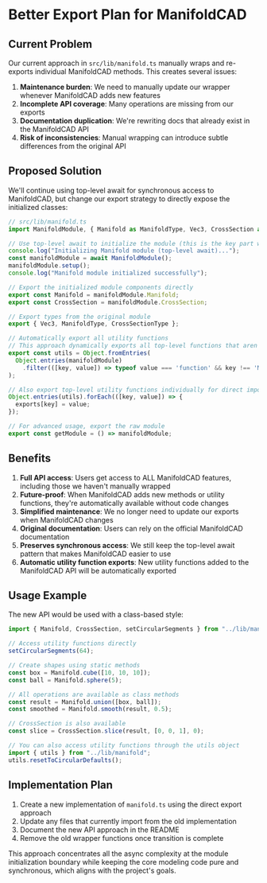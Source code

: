 # Better Export Plan for ManifoldCAD

## Current Problem

Our current approach in `src/lib/manifold.ts` manually wraps and re-exports individual ManifoldCAD methods. This creates several issues:

1. **Maintenance burden**: We need to manually update our wrapper whenever ManifoldCAD adds new features
2. **Incomplete API coverage**: Many operations are missing from our exports
3. **Documentation duplication**: We're rewriting docs that already exist in the ManifoldCAD API
4. **Risk of inconsistencies**: Manual wrapping can introduce subtle differences from the original API

## Proposed Solution

We'll continue using top-level await for synchronous access to ManifoldCAD, but change our export strategy to directly expose the initialized classes:

```typescript
// src/lib/manifold.ts
import ManifoldModule, { Manifold as ManifoldType, Vec3, CrossSection as CrossSectionType } from "manifold-3d";

// Use top-level await to initialize the module (this is the key part we're keeping)
console.log("Initializing Manifold module (top-level await)...");
const manifoldModule = await ManifoldModule();
manifoldModule.setup();
console.log("Manifold module initialized successfully");

// Export the initialized module components directly
export const Manifold = manifoldModule.Manifold;
export const CrossSection = manifoldModule.CrossSection;

// Export types from the original module
export { Vec3, ManifoldType, CrossSectionType };

// Automatically export all utility functions
// This approach dynamically exports all top-level functions that aren't classes
export const utils = Object.fromEntries(
  Object.entries(manifoldModule)
    .filter(([key, value]) => typeof value === 'function' && key !== 'Manifold' && key !== 'CrossSection')
);

// Also export top-level utility functions individually for direct import
Object.entries(utils).forEach(([key, value]) => {
  exports[key] = value;
});

// For advanced usage, export the raw module
export const getModule = () => manifoldModule;
```

## Benefits

1. **Full API access**: Users get access to ALL ManifoldCAD features, including those we haven't manually wrapped
2. **Future-proof**: When ManifoldCAD adds new methods or utility functions, they're automatically available without code changes
3. **Simplified maintenance**: We no longer need to update our exports when ManifoldCAD changes
4. **Original documentation**: Users can rely on the official ManifoldCAD documentation
5. **Preserves synchronous access**: We still keep the top-level await pattern that makes ManifoldCAD easier to use
6. **Automatic utility function exports**: New utility functions added to the ManifoldCAD API will be automatically exported

## Usage Example

The new API would be used with a class-based style:

```typescript
import { Manifold, CrossSection, setCircularSegments } from "../lib/manifold";

// Access utility functions directly
setCircularSegments(64);

// Create shapes using static methods
const box = Manifold.cube([10, 10, 10]);
const ball = Manifold.sphere(5);

// All operations are available as class methods
const result = Manifold.union([box, ball]);
const smoothed = Manifold.smooth(result, 0.5);

// CrossSection is also available
const slice = CrossSection.slice(result, [0, 0, 1], 0);

// You can also access utility functions through the utils object
import { utils } from "../lib/manifold";
utils.resetToCircularDefaults();
```

## Implementation Plan

1. Create a new implementation of `manifold.ts` using the direct export approach
2. Update any files that currently import from the old implementation
3. Document the new API approach in the README
4. Remove the old wrapper functions once transition is complete

This approach concentrates all the async complexity at the module initialization boundary while keeping the core modeling code pure and synchronous, which aligns with the project's goals.